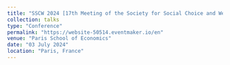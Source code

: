 ```yaml
---
title: "SSCW 2024 [17th Meeting of the Society for Social Choice and Welfare](https://website-50514.eventmaker.io/en)"
collection: talks
type: "Conference"
permalink: "https://website-50514.eventmaker.io/en"
venue: "Paris School of Economics"
date: "03 July 2024"
location: "Paris, France"
---
```

